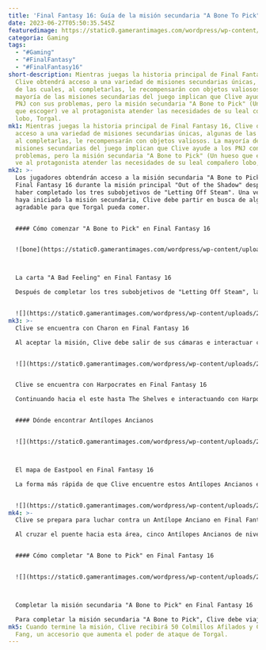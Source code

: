 ```yaml
---
title: 'Final Fantasy 16: Guía de la misión secundaria "A Bone To Pick"'
date: 2023-06-27T05:50:35.545Z
featuredimage: https://static0.gamerantimages.com/wordpress/wp-content/uploads/2023/06/1-12.jpg?q=50&fit=contain&w=1140&h=&dpr=1.5
categoria: Gaming
tags:
  - "#Gaming"
  - "#FinalFantasy"
  - "#FinalFantasy16"
short-description: Mientras juegas la historia principal de Final Fantasy 16,
  Clive obtendrá acceso a una variedad de misiones secundarias únicas, algunas
  de las cuales, al completarlas, le recompensarán con objetos valiosos. La
  mayoría de las misiones secundarias del juego implican que Clive ayude a los
  PNJ con sus problemas, pero la misión secundaria "A Bone to Pick" (Un hueso
  que escoger) ve al protagonista atender las necesidades de su leal compañero
  lobo, Torgal.
mk1: Mientras juegas la historia principal de Final Fantasy 16, Clive obtendrá
  acceso a una variedad de misiones secundarias únicas, algunas de las cuales,
  al completarlas, le recompensarán con objetos valiosos. La mayoría de las
  misiones secundarias del juego implican que Clive ayude a los PNJ con sus
  problemas, pero la misión secundaria "A Bone to Pick" (Un hueso que escoger)
  ve al protagonista atender las necesidades de su leal compañero lobo, Torgal.
mk2: >-
  Los jugadores obtendrán acceso a la misión secundaria "A Bone to Pick" de
  Final Fantasy 16 durante la misión principal "Out of the Shadow" después de
  haber completado los tres subobjetivos de "Letting Off Steam". Una vez que se
  haya iniciado la misión secundaria, Clive debe partir en busca de algo
  agradable para que Torgal pueda comer.


  #### Cómo comenzar "A Bone to Pick" en Final Fantasy 16


  ![bone](https://static0.gamerantimages.com/wordpress/wp-content/uploads/2023/06/1-1-2.jpg?q=50&fit=crop&w=1500&dpr=1.5 "bone")



  La carta "A Bad Feeling" en Final Fantasy 16

  Después de completar los tres subobjetivos de "Letting Off Steam", la misión secundaria "A Bone to Pick" puede iniciarse volviendo a las cámaras de Clive en The Hideaway e interactuando con la Mesa de Lectura. Al seleccionar la opción "A Bad Feeling..." se abrirá una carta de Charon, en la que ella le pide a Clive que la visite en su tienda para hablar sobre Torgal.


  ![](https://static0.gamerantimages.com/wordpress/wp-content/uploads/2023/06/1-2-2.jpg?q=50&fit=crop&w=1500&dpr=1.5)
mk3: >-
  Clive se encuentra con Charon en Final Fantasy 16

  Al aceptar la misión, Clive debe salir de sus cámaras e interactuar con Charon, quien se encuentra justo a la derecha de la entrada de The Black Hammer. Según ella, Torgal ha estado actuando de manera extraña últimamente. Pensando que su repentino cambio de comportamiento puede tener algo que ver con los poderes recién despertados del lobo, ella recomienda que Clive hable con Harpocrates.


  ![](https://static0.gamerantimages.com/wordpress/wp-content/uploads/2023/06/1-4-1.jpg?q=50&fit=crop&w=1500&dpr=1.5)


  Clive se encuentra con Harpocrates en Final Fantasy 16

  Continuando hacia el este hasta The Shelves e interactuando con Harpocrates, el sabio ratón de biblioteca teorizará que, dado que Torgal ha abrazado recientemente sus habilidades internas de lobo de escarcha, puede requerir una nueva forma de sustento. Cuando termine la conversación, Clive partirá en busca de un Antílope Anciano, ya que cree que uno lo suficientemente grande sería más que suficiente para satisfacer el nuevo apetito de Torgal.


  #### Dónde encontrar Antílopes Ancianos


  ![](https://static0.gamerantimages.com/wordpress/wp-content/uploads/2023/06/1-5-2.jpg?q=50&fit=crop&w=1500&dpr=1.5)



  El mapa de Eastpool en Final Fantasy 16

  La forma más rápida de que Clive encuentre estos Antílopes Ancianos es viajar rápidamente a Eastpool y dirigirse hacia el sur cruzando el puente. Girando a la derecha, puede seguir el borde del mapa a su izquierda hasta llegar a Cressida, un área circular llena de Antílopes Ancianos.


  ![](https://static0.gamerantimages.com/wordpress/wp-content/uploads/2023/06/1-7-1.jpg?q=50&fit=crop&w=1500&dpr=1.5)
mk4: >-
  Clive se prepara para luchar contra un Antílope Anciano en Final Fantasy 16

  Al cruzar el puente hacia esta área, cinco Antílopes Ancianos de nivel 33 atacarán, y cada uno de ellos dejará caer un Fémur de Antílope Anciano al ser derrotado. Una vez que Clive los haya vencido a todos, se añadirán 5 Fémures de Antílope Anciano y 20 Pieles Ensangrentadas a su inventario. En la escena siguiente, Clive le ofrece un Fémur de Antílope Anciano a Torgal, quien ladra felizmente ante la idea de comerlo.


  #### Cómo completar "A Bone to Pick" en Final Fantasy 16


  ![](https://static0.gamerantimages.com/wordpress/wp-content/uploads/2023/06/1-15-1.jpg?q=50&fit=crop&w=1500&dpr=1.5)



  Completar la misión secundaria "A Bone to Pick" en Final Fantasy 16

  Para completar la misión secundaria "A Bone to Pick", Clive debe viajar rápidamente de regreso a The Hideaway y hablar nuevamente con Charon. Después de una breve conversación, Clive le entregará los cinco Fémures de Antílope Anciano que adquirió para que ella se los dé a Torgal más tarde. A continuación, debe regresar a The Shelves y hablar con Harpocrates, quien informará a Clive que cree que Torgal es el receptor de algo más que los poderes de un solo Eikon.
mk5: Cuando termine la misión, Clive recibirá 50 Colmillos Afilados y Cavall's
  Fang, un accesorio que aumenta el poder de ataque de Torgal.
---
```

